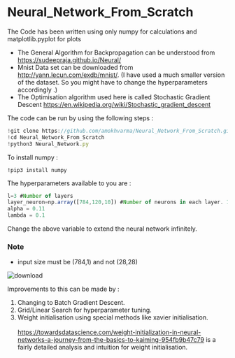 # Neural_Network_From_Scratch
The Code has been written using only numpy for calculations and matplotlib.pyplot for plots

* The General Algorithm for Backpropagation can be understood from https://sudeepraja.github.io/Neural/
* Mnist Data set can be downloaded from http://yann.lecun.com/exdb/mnist/. (I have used a much smaller version of the dataset. So you might have to change the hyperparameters accordingly .)
* The Optimisation algorithm used here is called Stochastic Gradient Descent https://en.wikipedia.org/wiki/Stochastic_gradient_descent

The code can be run by using the following steps :
```javascript
!git clone https://github.com/amokhvarma/Neural_Network_From_Scratch.git
!cd Neural_Network_From_Scratch
!python3 Neural_Network.py
```
To install numpy :
```javacript
!pip3 install numpy
```
The hyperparameters available to you are :
```javascript
l=3 #Number of layers
layer_neuron=np.array([784,120,10]) #Number of neurons in each layer. 1st must be 784 and last must be 10
alpha = 0.11
lambda = 0.1
```
Change the above variable to extend the neural network infinitely.
### Note
* input size must be (784,1) and not (28,28)


![download](https://user-images.githubusercontent.com/56398422/90169962-f8718200-ddbc-11ea-8597-97c767c9edd6.png)

Improvements to this can be made by :
1) Changing to Batch Gradient Descent.
2) Grid/Linear Search for hyperparameter tuning.
3) Weight initialisation using special methods like xavier initialisation.\
\
https://towardsdatascience.com/weight-initialization-in-neural-networks-a-journey-from-the-basics-to-kaiming-954fb9b47c79 is a fairly detailed analysis and intuition for weight initialisation.
